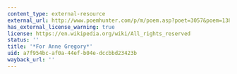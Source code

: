 ```yaml
---
content_type: external-resource
external_url: http://www.poemhunter.com/p/m/poem.asp?poet=3057&poem=13815
has_external_license_warning: true
license: https://en.wikipedia.org/wiki/All_rights_reserved
status: ''
title: '*For Anne Gregory*'
uid: a7f954bc-af0a-44ef-b04e-dccbbd23423b
wayback_url: ''
---
```

